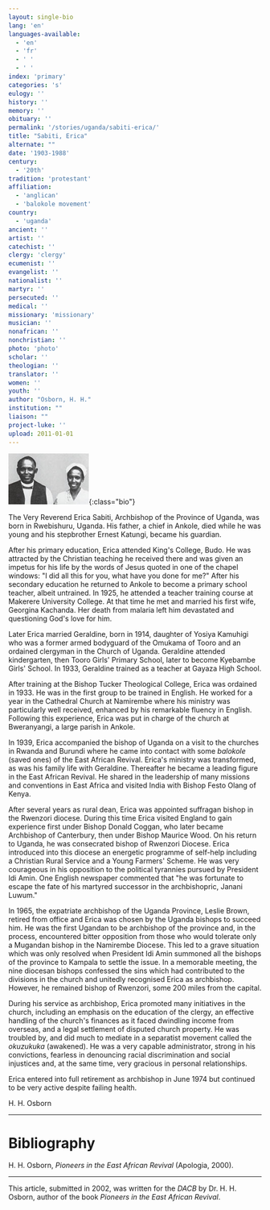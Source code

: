 ```yaml
---
layout: single-bio
lang: 'en'
languages-available:
  - 'en'
  - 'fr'
  - ' '
  - ' '
index: 'primary'
categories: 's'
eulogy: ''
history: ''
memory: ''
obituary: ''
permalink: '/stories/uganda/sabiti-erica/'
title: "Sabiti, Erica"
alternate: ""
date: '1903-1988'
century:
  - '20th'
tradition: 'protestant'
affiliation:
  - 'anglican'
  - 'balokole movement'
country:
  - 'uganda'
ancient: ''
artist: ''
catechist: ''
clergy: 'clergy'
ecumenist: ''
evangelist: ''
nationalist: ''
martyr: ''
persecuted: ''
medical: ''
missionary: 'missionary'
musician: ''
nonafrican: ''
nonchristian: ''
photo: 'photo'
scholar: ''
theologian: ''
translator: ''
women: ''
youth: ''
author: "Osborn, H. H."
institution: ""
liaison: ""
project-luke: ''
upload: 2011-01-01
---
```


![Erica Sabiti and Geraldine Kachanda](/images/bio-pics/uganda/sabiti-erica/sabiti-small.jpg){:class="bio"}

The Very Reverend Erica Sabiti, Archbishop of the Province of Uganda, was born in Rwebishuru, Uganda.  His father, a chief in Ankole, died while he was young and his stepbrother Ernest Katungi, became his guardian.

After his primary education, Erica attended King's College, Budo.  He was attracted by the Christian teaching he received there and was given an impetus for his life by the words of Jesus quoted in one of the chapel windows: "I did all this for you, what have you done for me?"  After his secondary education he returned to Ankole to become a primary school teacher, albeit untrained.  In 1925, he attended a teacher training course at Makerere University College. At that time he met and married his first wife, Georgina Kachanda.  Her death from malaria left him devastated and questioning God's love for him.

Later Erica married Geraldine, born in 1914, daughter of Yosiya Kamuhigi who was a former armed bodyguard of the Omukama of Tooro and an ordained clergyman in the Church of Uganda.  Geraldine attended kindergarten, then Tooro Girls' Primary School, later to become Kyebambe Girls' School.  In 1933, Geraldine trained as a teacher at Gayaza High School.

After training at the Bishop Tucker Theological College, Erica was ordained in 1933.  He was  in the first group to be trained in English.  He worked for a year in the Cathedral Church at Namirembe where his ministry was particularly well received, enhanced by his remarkable fluency in English.  Following this experience, Erica was put in charge of the church at Bweranyangi, a large parish in Ankole.

In 1939, Erica accompanied the bishop of Uganda on a visit to the churches in Rwanda and Burundi where he came into contact with some *balokole* (saved ones) of the East African Revival.  Erica's ministry was transformed, as was his family life with Geraldine.  Thereafter he became a leading figure in the East African Revival. He shared in the leadership of many missions and conventions in East Africa and visited India with Bishop Festo Olang of Kenya.

After several years as rural dean, Erica was appointed suffragan bishop in the Rwenzori diocese.  During this time Erica visited England to gain experience first under Bishop Donald Coggan, who later became Archbishop of Canterbury, then under Bishop Maurice Wood.  On his return to Uganda, he was consecrated bishop of Rwenzori Diocese.  Erica introduced into this diocese an energetic programme of self-help including a Christian Rural Service and a  Young Farmers' Scheme.  He was very courageous in his opposition to the political tyrannies pursued by President Idi Amin.  One English newspaper commented that "he was fortunate to escape the fate of his martyred successor in the archbishopric, Janani Luwum."

In 1965, the expatriate archbishop of the Uganda Province, Leslie Brown, retired from office and Erica was chosen by the Uganda bishops to succeed him.  He was the first Ugandan to be archbishop of the province and, in the process, encountered bitter opposition from those who would tolerate only a Mugandan bishop in the Namirembe Diocese.  This led to a grave situation which was only resolved when President Idi Amin summoned all the bishops of the province to Kampala to settle the issue.  In a memorable meeting, the nine diocesan bishops confessed the sins which had contributed to the divisions in the church and unitedly recognised Erica as archbishop.  However, he remained bishop of Rwenzori, some 200 miles from the capital.

During his service as archbishop, Erica promoted many initiatives in the church, including an emphasis on the education of the clergy, an effective handling of the church's finances as it faced dwindling income from overseas, and a legal settlement of disputed church property.  He was troubled by, and did much to mediate in a separatist movement called the *okuzukuka* (awakened).  He was a very capable administrator, strong in his convictions, fearless in denouncing racial discrimination and social injustices and, at the same time, very gracious in personal relationships.

Erica entered into full retirement as archbishop in June 1974 but continued to be very active despite failing health.

H. H. Osborn

---

# Bibliography

H. H. Osborn, *Pioneers in the East African Revival* (Apologia, 2000).

---

This article, submitted in 2002, was written for the *DACB* by Dr. H. H. Osborn, author of the book *Pioneers in the East African Revival*.
